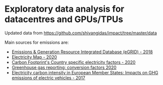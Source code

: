 # Exploratory data analysis for datacentres and GPUs/TPUs

Updated data from https://github.com/shivangidas/impact/tree/master/data

Main sources for emissions are:

- [Emissions & Generation Resource Integrated Database (eGRID) - 2018](https://www.epa.gov/energy/emissions-generation-resource-integrated-database-egrid)
- [Electricity Map - 2020](https://www.electricitymap.org/?page=map&solar=false&remote=true&wind=false)
- [Carbon Footprint's Country specific electricity factors - 2020](https://www.carbonfootprint.com/docs/2020_07_emissions_factors_sources_for_2020_electricity_v1_3.pdf)
- [Greenhouse gas reporting: conversion factors 2020](https://www.gov.uk/government/publications/greenhouse-gas-reporting-conversion-factors-2020)
- [Electricity carbon intensity in European Member States: Impacts on GHG emissions of electric vehicles - 2017](https://www.sciencedirect.com/science/article/pii/S1361920916307933)

